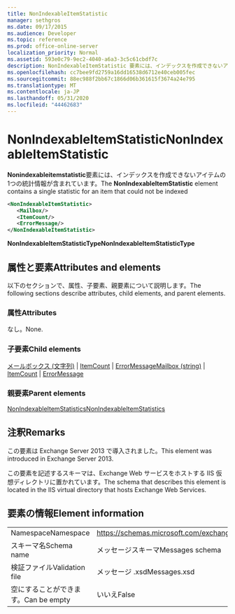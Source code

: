 ```yaml
---
title: NonIndexableItemStatistic
manager: sethgros
ms.date: 09/17/2015
ms.audience: Developer
ms.topic: reference
ms.prod: office-online-server
localization_priority: Normal
ms.assetid: 593e0c79-9ec2-4040-a6a3-3c5c61cbdf7c
description: NonIndexableItemStatistic 要素には、インデックスを作成できないアイテムの1つの統計情報が含まれています。
ms.openlocfilehash: cc7bee9fd2759a16dd16538d6712e40ceb005fec
ms.sourcegitcommit: 88ec988f2bb67c1866d06b361615f3674a24e795
ms.translationtype: MT
ms.contentlocale: ja-JP
ms.lasthandoff: 05/31/2020
ms.locfileid: "44462683"
---
```

# <a name="nonindexableitemstatistic"></a><span data-ttu-id="037a2-103">NonIndexableItemStatistic</span><span class="sxs-lookup"><span data-stu-id="037a2-103">NonIndexableItemStatistic</span></span>

<span data-ttu-id="037a2-104">**Nonindexableitemstatistic**要素には、インデックスを作成できないアイテムの1つの統計情報が含まれています。</span><span class="sxs-lookup"><span data-stu-id="037a2-104">The **NonIndexableItemStatistic** element contains a single statistic for an item that could not be indexed</span></span> 
  
```XML
<NonIndexableItemStatistic>
   <Mailbox/>
   <ItemCount/>
   <ErrorMessage/>
</NonIndexableItemStatistic>
```

 <span data-ttu-id="037a2-105">**NonIndexableItemStatisticType**</span><span class="sxs-lookup"><span data-stu-id="037a2-105">**NonIndexableItemStatisticType**</span></span>
## <a name="attributes-and-elements"></a><span data-ttu-id="037a2-106">属性と要素</span><span class="sxs-lookup"><span data-stu-id="037a2-106">Attributes and elements</span></span>

<span data-ttu-id="037a2-107">以下のセクションで、属性、子要素、親要素について説明します。</span><span class="sxs-lookup"><span data-stu-id="037a2-107">The following sections describe attributes, child elements, and parent elements.</span></span>
  
### <a name="attributes"></a><span data-ttu-id="037a2-108">属性</span><span class="sxs-lookup"><span data-stu-id="037a2-108">Attributes</span></span>

<span data-ttu-id="037a2-109">なし。</span><span class="sxs-lookup"><span data-stu-id="037a2-109">None.</span></span>
  
### <a name="child-elements"></a><span data-ttu-id="037a2-110">子要素</span><span class="sxs-lookup"><span data-stu-id="037a2-110">Child elements</span></span>

<span data-ttu-id="037a2-111">[メールボックス (文字列)](mailbox-string.md)  | [ItemCount](itemcount.md)  | [ErrorMessage](errormessage.md)</span><span class="sxs-lookup"><span data-stu-id="037a2-111">[Mailbox (string)](mailbox-string.md) | [ItemCount](itemcount.md) | [ErrorMessage](errormessage.md)</span></span>
  
### <a name="parent-elements"></a><span data-ttu-id="037a2-112">親要素</span><span class="sxs-lookup"><span data-stu-id="037a2-112">Parent elements</span></span>

[<span data-ttu-id="037a2-113">NonIndexableItemStatistics</span><span class="sxs-lookup"><span data-stu-id="037a2-113">NonIndexableItemStatistics</span></span>](nonindexableitemstatistics.md)
  
## <a name="remarks"></a><span data-ttu-id="037a2-114">注釈</span><span class="sxs-lookup"><span data-stu-id="037a2-114">Remarks</span></span>

<span data-ttu-id="037a2-115">この要素は Exchange Server 2013 で導入されました。</span><span class="sxs-lookup"><span data-stu-id="037a2-115">This element was introduced in Exchange Server 2013.</span></span>
  
<span data-ttu-id="037a2-116">この要素を記述するスキーマは、Exchange Web サービスをホストする IIS 仮想ディレクトリに置かれています。</span><span class="sxs-lookup"><span data-stu-id="037a2-116">The schema that describes this element is located in the IIS virtual directory that hosts Exchange Web Services.</span></span>
  
## <a name="element-information"></a><span data-ttu-id="037a2-117">要素の情報</span><span class="sxs-lookup"><span data-stu-id="037a2-117">Element information</span></span>

|||
|:-----|:-----|
|<span data-ttu-id="037a2-118">Namespace</span><span class="sxs-lookup"><span data-stu-id="037a2-118">Namespace</span></span>  <br/> |https://schemas.microsoft.com/exchange/services/2006/messages  <br/> |
|<span data-ttu-id="037a2-119">スキーマ名</span><span class="sxs-lookup"><span data-stu-id="037a2-119">Schema name</span></span>  <br/> |<span data-ttu-id="037a2-120">メッセージスキーマ</span><span class="sxs-lookup"><span data-stu-id="037a2-120">Messages schema</span></span>  <br/> |
|<span data-ttu-id="037a2-121">検証ファイル</span><span class="sxs-lookup"><span data-stu-id="037a2-121">Validation file</span></span>  <br/> |<span data-ttu-id="037a2-122">メッセージ .xsd</span><span class="sxs-lookup"><span data-stu-id="037a2-122">Messages.xsd</span></span>  <br/> |
|<span data-ttu-id="037a2-123">空にすることができます。</span><span class="sxs-lookup"><span data-stu-id="037a2-123">Can be empty</span></span>  <br/> |<span data-ttu-id="037a2-124">いいえ</span><span class="sxs-lookup"><span data-stu-id="037a2-124">False</span></span>  <br/> |
   

